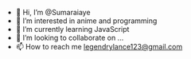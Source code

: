 - 👋 Hi, I’m @Sumaraiaye
- 👀 I’m interested in anime and programming
- 🌱 I’m currently learning JavaScript
- 💞️ I’m looking to collaborate on ...
- 📫 How to reach me legendrylance123@gmail.com

<!---
Sumaraiaye/Sumaraiaye is a ✨ special ✨ repository because its `README.md` (this file) appears on your GitHub profile.
You can click the Preview link to take a look at your changes.
--->
